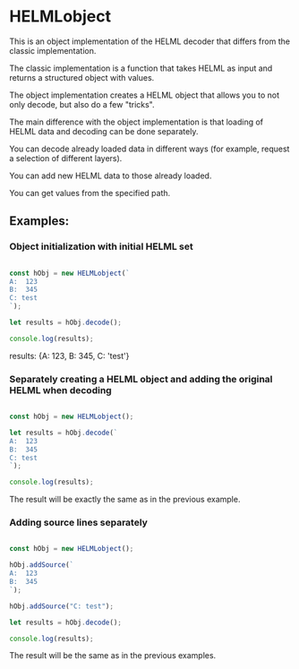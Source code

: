 
# HELMLobject

This is an object implementation of the HELML decoder that differs from the classic implementation.

The classic implementation is a function that takes HELML as input and returns a structured object with values.

The object implementation creates a HELML object that allows you to not only decode, but also do a few "tricks".

The main difference with the object implementation is that loading of HELML data and decoding can be done separately.

You can decode already loaded data in different ways (for example, request a selection of different layers).

You can add new HELML data to those already loaded.

You can get values from the specified path.

## Examples:

### Object initialization with initial HELML set

```JavaScript

const hObj = new HELMLobject(`
A:  123
B:  345
C: test
`);

let results = hObj.decode();

console.log(results);
```
results: {A: 123, B: 345, C: 'test'}

### Separately creating a HELML object and adding the original HELML when decoding
```JavaScript

const hObj = new HELMLobject();

let results = hObj.decode(`
A:  123
B:  345
C: test
`);

console.log(results);
```

The result will be exactly the same as in the previous example.

### Adding source lines separately
```JavaScript

const hObj = new HELMLobject();

hObj.addSource(`
A:  123
B:  345
`);

hObj.addSource("C: test");

let results = hObj.decode();

console.log(results);
```
The result will be the same as in the previous examples.